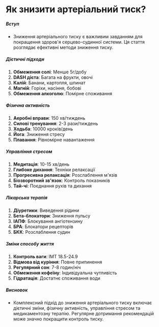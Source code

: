 # Як знизити артеріальний тиск?

##### Вступ
* Зниження артеріального тиску є важливим завданням для покращення здоров'я серцево-судинної системи. Ця стаття розглядає ефективні методи зниження тиску.

##### Дієтичні підходи
1. **Обмеження солі**: Менше 5г/добу
2. **DASH дієта**: Багата на фрукти, овочі
3. **Калій**: Банани, картопля, шпинат
4. **Магній**: Горіхи, насіння, бобові
5. **Обмеження алкоголю**: Помірне споживання

##### Фізична активність
1. **Аеробні вправи**: 150 хв/тиждень
2. **Силові тренування**: 2-3 рази/тиждень
3. **Ходьба**: 10000 кроків/день
4. **Йога**: Зниження стресу
5. **Плавання**: Рівномірне навантаження

##### Управління стресом
1. **Медитація**: 10-15 хв/день
2. **Глибоке дихання**: Техніки релаксації
3. **Прогресивна релаксація**: Розслаблення м'язів
4. **Біозворотний зв'язок**: Контроль показників
5. **Тай-чі**: Поєднання рухів та дихання

##### Лікарська терапія
1. **Діуретики**: Виведення рідини
2. **Бета-блокатори**: Зниження пульсу
3. **ІАПФ**: Блокування ангіотензину
4. **БРА**: Блокатори рецепторів
5. **БКК**: Розслаблення судин

##### Зміни способу життя
1. **Контроль ваги**: ІМТ 18.5-24.9
2. **Відмова від куріння**: Повне припинення
3. **Регулярний сон**: 7-8 годин/ніч
4. **Обмеження кофеїну**: Індивідуальна чутливість
5. **Гідратація**: Достатнє споживання води

##### Висновок
* Комплексний підхід до зниження артеріального тиску включає дієтичні зміни, фізичну активність, управління стресом та медикаментозну терапію. Регулярне дотримання рекомендацій може значно покращити контроль тиску.
